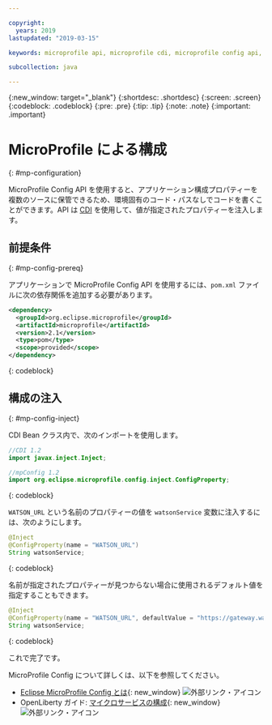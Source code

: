 ```yaml
---

copyright:
  years: 2019
lastupdated: "2019-03-15"

keywords: microprofile api, microprofile cdi, microprofile config api, config api, store properties multiple sources

subcollection: java

---
```


{:new_window: target="_blank"}
{:shortdesc: .shortdesc}
{:screen: .screen}
{:codeblock: .codeblock}
{:pre: .pre}
{:tip: .tip}
{:note: .note}
{:important: .important}

# MicroProfile による構成
{: #mp-configuration}

MicroProfile Config API を使用すると、アプリケーション構成プロパティーを複数のソースに保管できるため、環境固有のコード・パスなしでコードを書くことができます。API は [CDI](/docs/java?topic=java-mp-cdi#mp-cdi) を使用して、値が指定されたプロパティーを注入します。

## 前提条件
{: #mp-config-prereq}

アプリケーションで MicroProfile Config API を使用するには、`pom.xml` ファイルに次の依存関係を追加する必要があります。

```xml
<dependency>
  <groupId>org.eclipse.microprofile</groupId>
  <artifactId>microprofile</artifactId>
  <version>2.1</version>
  <type>pom</type>
  <scope>provided</scope>
</dependency>
```
{: codeblock}

## 構成の注入
{: #mp-config-inject}

CDI Bean クラス内で、次のインポートを使用します。

```java
//CDI 1.2
import javax.inject.Inject;

//mpConfig 1.2
import org.eclipse.microprofile.config.inject.ConfigProperty;
```
{: codeblock}

`WATSON_URL` という名前のプロパティーの値を `watsonService` 変数に注入するには、次のようにします。

```java
@Inject 
@ConfigProperty(name = "WATSON_URL") 
String watsonService;
```
{: codeblock}

名前が指定されたプロパティーが見つからない場合に使用されるデフォルト値を指定することもできます。

```java
@Inject 
@ConfigProperty(name = "WATSON_URL", defaultValue = "https://gateway.watsonplatform.net/tone-analyzer/api/v3/tone?version=2017-09-21") 
String watsonService;
```
{: codeblock}

これで完了です。

MicroProfile Config について詳しくは、以下を参照してください。

* [Eclipse MicroProfile Config とは](https://www.eclipse.org/community/eclipse_newsletter/2017/september/article3.php){: new_window} ![外部リンク・アイコン](../icons/launch-glyph.svg "外部リンク・アイコン")
* OpenLiberty ガイド: [マイクロサービスの構成](https://openliberty.io/guides/microprofile-config.html){: new_window} ![外部リンク・アイコン](../icons/launch-glyph.svg "外部リンク・アイコン")
